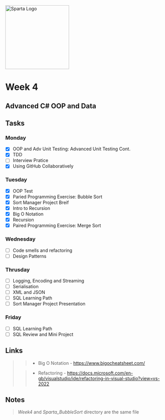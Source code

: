 <img src="https://boolerang.co.uk/wp-content/uploads/job-manager-uploads/company_logo/2018/04/SG-Logo-Black.png" alt="Sparta Logo" width="200"/>

# Week 4

## Advanced C# OOP and Data

## Tasks

### Monday
- [x] OOP and Adv Unit Testing: Advanced Unit Testing Cont.
- [x] TDD
- [ ] Interview Pratice
- [x] Using GitHub Collaboratively

### Tuesday

- [x] OOP Test
- [x] Paried Programming Exercise: Bubble Sort
- [x] Sort Manager Project Breif
- [x] Intro to Recursion
- [x] Big O Notation
- [x] Recursion
- [x] Paired Programming Exercise: Merge Sort

### Wednesday

- [ ] Code smells and refactoring
- [ ] Design Patterns

### Thrusday

- [ ] Logging, Encoding and Streaming
- [ ] Serialisation
- [ ] XML and JSON
- [ ] SQL Learning Path
- [ ] Sort Manager Project Presentation

### Friday

- [ ] SQL Learning Path
- [ ] SQL Review and Mini Project

## Links

>> - Big O Notation - https://www.bigocheatsheet.com/
> 
>> - Refactoring - https://docs.microsoft.com/en-gb/visualstudio/ide/refactoring-in-visual-studio?view=vs-2022
>>

## Notes
> *Week4* and *Sparta_BubbleSort* directory are the same file
